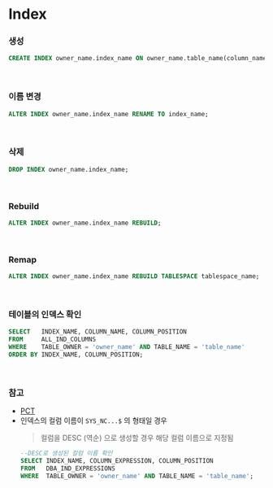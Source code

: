 Index
===

### 생성
```sql
CREATE INDEX owner_name.index_name ON owner_name.table_name(column_name1, column_name2, column_name3 ...) TABLESPACE tablespace_name;
```

<br>

### 이름 변경
```sql
ALTER INDEX owner_name.index_name RENAME TO index_name;
```

<br>

### 삭제
```sql
DROP INDEX owner_name.index_name;
```

<br>

### Rebuild
```sql
ALTER INDEX owner_name.index_name REBUILD;
```

<br>

### Remap
```sql
ALTER INDEX owner_name.index_name REBUILD TABLESPACE tablespace_name;
```

<br>

### 테이블의 인덱스 확인
```sql
SELECT   INDEX_NAME, COLUMN_NAME, COLUMN_POSITION
FROM     ALL_IND_COLUMNS
WHERE    TABLE_OWNER = 'owner_name' AND TABLE_NAME = 'table_name'
ORDER BY INDEX_NAME, COLUMN_POSITION;
```

<br>

### 참고
* [PCT](../pct/README.md)
* 인덱스의 컬럼 이름이 `SYS_NC...$` 의 형태일 경우
  >컬럼을 DESC (역순) 으로 생성할 경우 해당 컬럼 이름으로 지정됨
    ```sql
    --DESC로 생성된 컬럼 이름 확인
    SELECT INDEX_NAME, COLUMN_EXPRESSION, COLUMN_POSITION
    FROM   DBA_IND_EXPRESSIONS
    WHERE  TABLE_OWNER = 'owner_name' AND TABLE_NAME = 'table_name';
    ```

<br>

